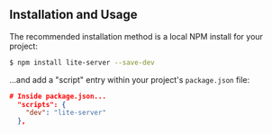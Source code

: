 ## Installation and Usage

The recommended installation method is a local NPM install for your project:

```bash
$ npm install lite-server --save-dev
```

...and add a "script" entry within your project's `package.json` file:

```json
# Inside package.json...
  "scripts": {
    "dev": "lite-server"
  },
```